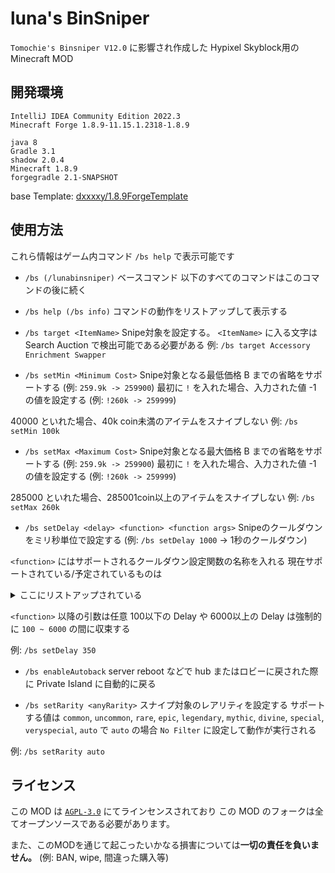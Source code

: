 # luna's BinSniper
`Tomochie's Binsniper V12.0` に影響され作成した
Hypixel Skyblock用の Minecraft MOD

## 開発環境
```
IntelliJ IDEA Community Edition 2022.3
Minecraft Forge 1.8.9-11.15.1.2318-1.8.9

java 8
Gradle 3.1
shadow 2.0.4
Minecraft 1.8.9
forgegradle 2.1-SNAPSHOT
```
base Template: [dxxxxy/1.8.9ForgeTemplate](https://github.com/dxxxxy/1.8.9ForgeTemplate)

## 使用方法
これら情報はゲーム内コマンド `/bs help` で表示可能です

- `/bs (/lunabinsniper)`
ベースコマンド
以下のすべてのコマンドはこのコマンドの後に続く

- `/bs help (/bs info)`
コマンドの動作をリストアップして表示する

- `/bs target <ItemName>`
Snipe対象を設定する。
`<ItemName>` に入る文字は Search Auction で検出可能である必要がある
例: `/bs target Accessory Enrichment Swapper`

- `/bs setMin <Minimum Cost>`
Snipe対象となる最低価格
B までの省略をサポートする (例: `259.9k -> 259900`)
最初に `!` を入れた場合、入力された値 -1 の値を設定する
(例: `!260k -> 259999`)

40000 といれた場合、40k coin未満のアイテムをスナイプしない
例: `/bs setMin 100k`

- `/bs setMax <Maximum Cost>`
Snipe対象となる最大価格
B までの省略をサポートする (例: `259.9k -> 259900`)
最初に `!` を入れた場合、入力された値 -1 の値を設定する
(例: `!260k -> 259999`)

285000 といれた場合、285001coin以上のアイテムをスナイプしない
例: `/bs setMax 260k`

- `/bs setDelay <delay> <function> <function args>`
Snipeのクールダウンをミリ秒単位で設定する
(例: `/bs setDelay 1000` -> 1秒のクールダウン)

`<function>` にはサポートされるクールダウン設定関数の名称を入れる
現在サポートされている/予定されているものは
<details><summary> ここにリストアップされている </summary>

| 関数名 | 対応バージョン | 使用法 |
| --- | --- | --- |
| random | v1.0 ~ | `/bs setDelay 350 random <rangeMin> <rangeMax>` |
| cycle | v1.0 ~ | `/bs setDelay 350 cycle <delay2> <delay3> <delay4> .. <delay30>` |

### random
`/bs setDelay 350 random <rangeMin> <rangeMax>`
設定した値 + ランダム値 のクールダウンというサイクルで実行する

例: `/bs setDelay 350 random -50 150`

### cycle
`/bs setDelay 350 cycle <delay2> <delay3> ... <delay30>`
設定した delay2, delay3, ... 
に基づきそれらを順番にクールダウンとして設定し実行する

`<delay2>` までは必要だが、それ以降は任意
`<delay30>` まで設定可能

例: `/bs setDelay 350 cycle 500 320 280`

</details>

`<function>` 以降の引数は任意
100以下の Delay や 6000以上の Delay は強制的に
`100 ~ 6000` の間に収束する

例: `/bs setDelay 350`

- `/bs enableAutoback`
server reboot などで hub またはロビーに戻された際に
Private Island に自動的に戻る

- `/bs setRarity <anyRarity>`
スナイプ対象のレアリティを設定する
サポートする値は
`common`, `uncommon`, `rare`, `epic`, `legendary`,
`mythic`, `divine`, `special`, `veryspecial`, `auto`
で
`auto` の場合 `No Filter` に設定して動作が実行される

例: `/bs setRarity auto`


## ライセンス
この MOD は [`AGPL-3.0`](/LICENSE) にてラインセンスされており
この MOD のフォークは全てオープンソースである必要があります。

また、このMODを通じて起こったいかなる損害については<strong>一切の責任を負いません。</strong>
(例: BAN, wipe, 間違った購入等)

